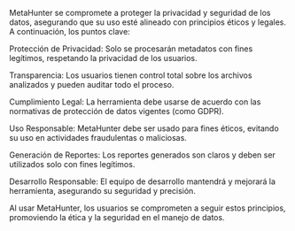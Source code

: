 MetaHunter se compromete a proteger la privacidad y seguridad de los datos, asegurando que su uso esté alineado con principios éticos y legales. A continuación, los puntos clave:

Protección de Privacidad: Solo se procesarán metadatos con fines legítimos, respetando la privacidad de los usuarios.

Transparencia: Los usuarios tienen control total sobre los archivos analizados y pueden auditar todo el proceso.

Cumplimiento Legal: La herramienta debe usarse de acuerdo con las normativas de protección de datos vigentes (como GDPR).

Uso Responsable: MetaHunter debe ser usado para fines éticos, evitando su uso en actividades fraudulentas o maliciosas.

Generación de Reportes: Los reportes generados son claros y deben ser utilizados solo con fines legítimos.

Desarrollo Responsable: El equipo de desarrollo mantendrá y mejorará la herramienta, asegurando su seguridad y precisión.

Al usar MetaHunter, los usuarios se comprometen a seguir estos principios, promoviendo la ética y la seguridad en el manejo de datos.
